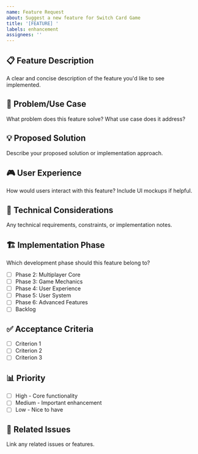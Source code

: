 ```yaml
---
name: Feature Request
about: Suggest a new feature for Switch Card Game
title: '[FEATURE] '
labels: enhancement
assignees: ''
---
```


## 📋 Feature Description
A clear and concise description of the feature you'd like to see implemented.

## 🎯 Problem/Use Case
What problem does this feature solve? What use case does it address?

## 💡 Proposed Solution
Describe your proposed solution or implementation approach.

## 🎮 User Experience
How would users interact with this feature? Include UI mockups if helpful.

## 📐 Technical Considerations
Any technical requirements, constraints, or implementation notes.

## 🏗️ Implementation Phase
Which development phase should this feature belong to?
- [ ] Phase 2: Multiplayer Core
- [ ] Phase 3: Game Mechanics  
- [ ] Phase 4: User Experience
- [ ] Phase 5: User System
- [ ] Phase 6: Advanced Features
- [ ] Backlog

## ✅ Acceptance Criteria
- [ ] Criterion 1
- [ ] Criterion 2
- [ ] Criterion 3

## 📊 Priority
- [ ] High - Core functionality
- [ ] Medium - Important enhancement
- [ ] Low - Nice to have

## 🔗 Related Issues
Link any related issues or features.